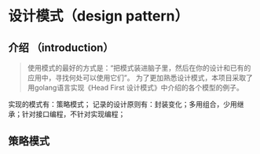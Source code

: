 # 设计模式（design pattern）

## 介绍 （introduction）
> 使用模式的最好的方式是：“把模式装进脑子里，然后在你的设计和已有的应用中，寻找何处可以使用它们”。
为了更加熟悉设计模式，本项目采取了用golang语言实现《Head First 设计模式》中介绍的各个模型的例子。

实现的模式有：策略模式；
记录的设计原则有：封装变化；多用组合，少用继承；针对接口编程，不针对实现编程；

## 策略模式

